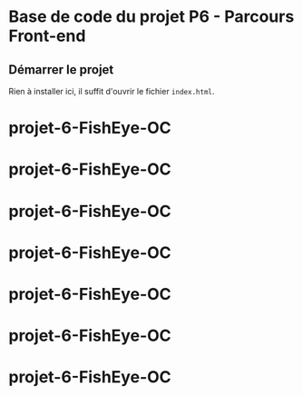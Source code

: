 # Base de code du projet P6 - Parcours Front-end

## Démarrer le projet

Rien à installer ici, il suffit d'ouvrir le fichier `index.html`.

# projet-6-FishEye-OC
# projet-6-FishEye-OC
# projet-6-FishEye-OC
# projet-6-FishEye-OC
# projet-6-FishEye-OC
# projet-6-FishEye-OC
# projet-6-FishEye-OC
